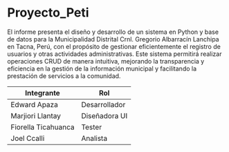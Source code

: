 # Proyecto_Peti

El informe presenta el diseño y desarrollo de un sistema en Python y
base de datos para la Municipalidad Distrital Crnl. Gregorio Albarracín Lanchipa
en Tacna, Perú, con el propósito de gestionar eficientemente el registro de usuarios
y otras actividades administrativas. Este sistema permitirá realizar operaciones
CRUD de manera intuitiva, mejorando la transparencia y eficiencia en la gestión
de la información municipal y facilitando la prestación de servicios a la comunidad.


| Integrante        | Rol             |
|-------------------|-----------------|
| Edward Apaza        | Desarrollador   |
| Marjiori Llantay       | Diseñadora UI   |
| Fiorella Ticahuanca      | Tester          |
| Joel Ccalli    | Analista        |
